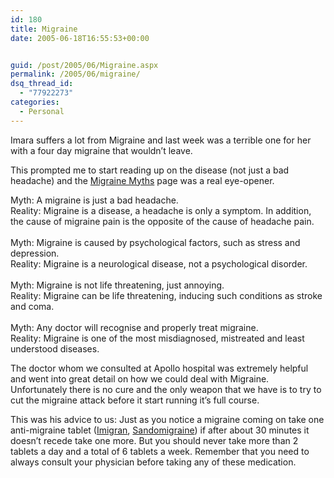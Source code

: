 ```yaml
---
id: 180
title: Migraine
date: 2005-06-18T16:55:53+00:00


guid: /post/2005/06/Migraine.aspx
permalink: /2005/06/migraine/
dsq_thread_id:
  - "77922273"
categories:
  - Personal
---
```

<p>Imara suffers a lot from Migraine and last week was a terrible one for her with a four day migraine that wouldn&rsquo;t leave.</p>
<p>This prompted me to start reading up on the disease (not just a bad headache) and the <a href="http://www.migraines.org/myth/mythreal.htm">Migraine Myths</a> page was a real eye-opener.</p>
<p class="MsoNormal" style="MARGIN: 0pt">Myth:&nbsp;A migraine is just a bad headache. <?xml:namespace prefix ="" o ns ="" "urn:schemas-microsoft-com:office:office" /><o:p></o:p></p>
<p class="MsoNormal" style="MARGIN: 0pt">Reality: Migraine is a disease, a headache is only a symptom. In addition, the cause of migraine pain is the opposite of the cause of headache pain. <o:p></o:p></p>
<p class="MsoNormal" style="MARGIN: 0pt"><o:p>&nbsp;</o:p></p>
<p class="MsoNormal" style="MARGIN: 0pt">Myth: Migraine is caused by psychological factors, such as stress and depression. <o:p></o:p></p>
<p class="MsoNormal" style="MARGIN: 0pt">Reality: Migraine is a neurological disease, not a psychological disorder. <o:p></o:p></p>
<p class="MsoNormal" style="MARGIN: 0pt"><o:p>&nbsp;</o:p></p>
<p class="MsoNormal" style="MARGIN: 0pt">Myth: Migraine is not life threatening, just annoying. <o:p></o:p></p>
<p class="MsoNormal" style="MARGIN: 0pt">Reality: Migraine can be life threatening, inducing such conditions as stroke and coma.<o:p></o:p></p>
<p class="MsoNormal" style="MARGIN: 0pt"><o:p>&nbsp;</o:p></p>
<p class="MsoNormal" style="MARGIN: 0pt">Myth: Any doctor will recognise and properly treat migraine. <o:p></o:p></p>
<p class="MsoNormal" style="MARGIN: 0pt">Reality: Migraine is one of the most misdiagnosed, mistreated and least understood diseases.</p>
<p>The doctor whom we consulted at Apollo hospital was extremely helpful and went into great detail on how we could deal with Migraine. Unfortunately there is no cure and the only weapon that we have is to try to cut the migraine attack before it start running it&rsquo;s full course.</p>
<p>This was his advice to us: Just as you notice a migraine coming on take one anti-migraine tablet (<a href="http://emc.medicines.org.uk/emc/assets/c/html/displaydoc.asp?documentid=751">Imigran</a>, <a href="http://www.google.com/search?num=100&amp;hl=en&amp;safe=off&amp;q=sandomigraine&amp;spell=1">Sandomigraine</a>) if after about 30 minutes it doesn&rsquo;t recede take one more. But you should never take more than 2 tablets a day and a total of 6 tablets a week. Remember that you need to always consult your physician before taking any of these medication.</p>
